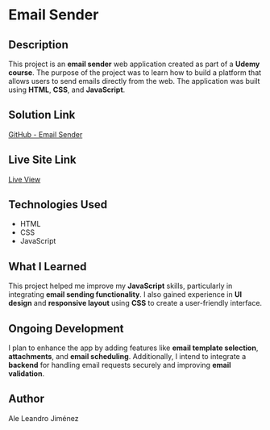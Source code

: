 # Email Sender  

## Description  
This project is an **email sender** web application created as part of a **Udemy course**. The purpose of the project was to learn how to build a platform that allows users to send emails directly from the web. The application was built using **HTML**, **CSS**, and **JavaScript**.  

## Solution Link  
[GitHub - Email Sender](https://github.com/Aleji0309/proyectaEnviarEmails)  

## Live Site Link  
[Live View](https://proyectaenviaremails.netlify.app/)  

## Technologies Used  
- HTML  
- CSS  
- JavaScript  

## What I Learned  
This project helped me improve my **JavaScript** skills, particularly in integrating **email sending functionality**. I also gained experience in **UI design** and **responsive layout** using **CSS** to create a user-friendly interface.  

## Ongoing Development  
I plan to enhance the app by adding features like **email template selection**, **attachments**, and **email scheduling**. Additionally, I intend to integrate a **backend** for handling email requests securely and improving **email validation**.  

## Author  
Ale Leandro Jiménez  

